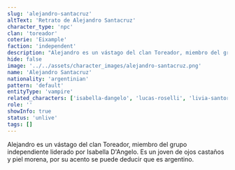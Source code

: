 ```yaml
---
slug: 'alejandro-santacruz'
altText: 'Retrato de Alejandro Santacruz'
character_type: 'npc'
clan: 'toreador'
coterie: 'Eixample'
faction: 'independent'
description: "Alejandro es un vástago del clan Toreador, miembro del grupo independiente liderado por Isabella D'Angelo. Es un joven de ojos castaños y piel morena, por su acento se puede deducir que es argentino."
hide: false
image: '../../assets/character_images/alejandro-santacruz.png'
name: 'Alejandro Santacruz'
nationality: 'argentinian'
pattern: 'default'
entityType: 'vampire'
related_characters: ['isabella-dangelo', 'lucas-roselli', 'livia-santoro', 'marco-requena']
role: ''
showInfo: true
status: 'unlive'
tags: []
---
```


Alejandro es un vástago del clan Toreador, miembro del grupo independiente liderado por Isabella D'Angelo. Es un joven de ojos castaños y piel morena, por su acento se puede deducir que es argentino.
